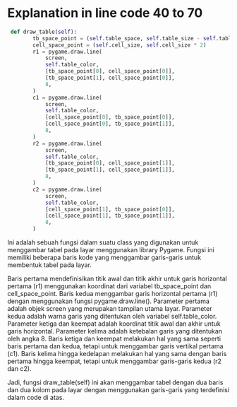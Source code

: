 # Explanation in line code 40 to 70

```python
 def draw_table(self):
        tb_space_point = (self.table_space, self.table_size - self.table_space)
        cell_space_point = (self.cell_size, self.cell_size * 2)
        r1 = pygame.draw.line(
            screen,
            self.table_color,
            [tb_space_point[0], cell_space_point[0]],
            [tb_space_point[1], cell_space_point[0]],
            8,
        )
        c1 = pygame.draw.line(
            screen,
            self.table_color,
            [cell_space_point[0], tb_space_point[0]],
            [cell_space_point[0], tb_space_point[1]],
            8,
        )
        r2 = pygame.draw.line(
            screen,
            self.table_color,
            [tb_space_point[0], cell_space_point[1]],
            [tb_space_point[1], cell_space_point[1]],
            8,
        )
        c2 = pygame.draw.line(
            screen,
            self.table_color,
            [cell_space_point[1], tb_space_point[0]],
            [cell_space_point[1], tb_space_point[1]],
            8,
        )
```

Ini adalah sebuah fungsi dalam suatu class yang digunakan untuk menggambar tabel pada layar menggunakan library Pygame. Fungsi ini memiliki beberapa baris kode yang menggambar garis-garis untuk membentuk tabel pada layar.

Baris pertama mendefinisikan titik awal dan titik akhir untuk garis horizontal pertama (r1) menggunakan koordinat dari variabel tb_space_point dan cell_space_point.
Baris kedua menggambar garis horizontal pertama (r1) dengan menggunakan fungsi pygame.draw.line(). Parameter pertama adalah objek screen yang merupakan tampilan utama layar. Parameter kedua adalah warna garis yang ditentukan oleh variabel self.table_color. Parameter ketiga dan keempat adalah koordinat titik awal dan akhir untuk garis horizontal. Parameter kelima adalah ketebalan garis yang ditentukan oleh angka 8.
Baris ketiga dan keempat melakukan hal yang sama seperti baris pertama dan kedua, tetapi untuk menggambar garis vertikal pertama (c1).
Baris kelima hingga kedelapan melakukan hal yang sama dengan baris pertama hingga keempat, tetapi untuk menggambar garis-garis kedua (r2 dan c2).

Jadi, fungsi draw_table(self) ini akan menggambar tabel dengan dua baris dan dua kolom pada layar dengan menggunakan garis-garis yang terdefinisi dalam code di atas.

